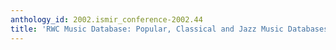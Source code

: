 ```yaml
---
anthology_id: 2002.ismir_conference-2002.44
title: 'RWC Music Database: Popular, Classical and Jazz Music Databases'
---
```

